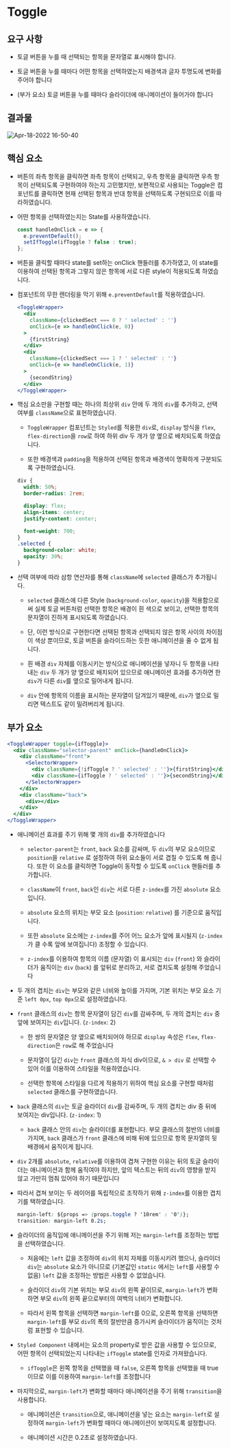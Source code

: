 # Toggle

## 요구 사항

- 토글 버튼을 누를 때 선택되는 항목을 문자열로 표시해야 합니다.

- 토글 버튼을 누를 때마다 어떤 항목을 선택하였는지 배경색과 글자 투명도에 변화를 주어야 합니다

- (부가 요소) 토글 버튼을 누를 때마다 슬라이더에 애니메이션이 들어가야 합니다


## 결과물

![Apr-18-2022 16-50-40](https://user-images.githubusercontent.com/37893979/163775653-86180f9d-d6fa-4818-90ab-12a2090d915f.gif)

## 핵심 요소

- 버튼의 좌측 항목을 클릭하면 좌측 항목이 선택되고, 우측 항목을 클릭하면 우측 항목이 선택되도록 구현하여야 하는지 고민했지만, 보편적으로 사용되는 Toggle은 컴포넌트를 클릭하면 현재 선택된 항목과 반대 항목을 선택하도록 구현되므로 이를 따라하였습니다.

- 어떤 항목을 선택하였는지는 State를 사용하였습니다.

  ```jsx
  const handleOnClick = e => {
    e.preventDefault();
    setIfToggle(ifToggle ? false : true);
  };
  ```

- 버튼을 클릭할 때마다 state를 set하는 onClick 핸들러를 추가하였고, 이 state를 이용하여 선택된 항목과 그렇지 않은 항목에 서로 다른 style이 적용되도록 하였습니다.

- 컴포넌트의 무한 렌더링을 막기 위해 `e.preventDefault`를 적용하였습니다.

  ```jsx
  <ToggleWrapper>
    <div
      className={clickedSect === 0 ? ' selected' : ''}
      onClick={e => handleOnClick(e, 0)}
    >
      {firstString}
    </div>
    <div
      className={clickedSect === 1 ? ' selected' : ''}
      onClick={e => handleOnClick(e, 1)}
    >
      {secondString}
    </div>
  </ToggleWrapper>
  ```

- 핵심 요소만을 구현할 때는 하나의 최상위 `div` 안에 두 개의 `div`를 추가하고, 선택 여부를 `className`으로 표현하였습니다.

  - `ToggleWrapper` 컴포넌트는 `Styled`를 적용한 `div`로, `display` 방식을 `flex`, `flex-direction`을 `row`로 하여 하위 div 두 개가 양 옆으로 배치되도록 하였습니다.

  - 또한 배경색과 `padding`을 적용하여 선택된 항목과 배경색이 명확하게 구분되도록 구현하였습니다.

  ```css
  div {
    width: 50%;
    border-radius: 2rem;

    display: flex;
    align-items: center;
    justify-content: center;

    font-weight: 700;
  }
  .selected {
    background-color: white;
    opacity: 30%;
  }
  ```

- 선택 여부에 따라 삼항 연산자를 통해 `className`에 `selected` 클래스가 추가됩니다.

  - `selected` 클래스에 다른 Style (`background-color`, `opacity`)을 적용함으로써 실제 토글 버튼처럼 선택한 항목은 배경이 흰 색으로 보이고, 선택한 항목의 문자열이 진하게 표시되도록 하였습니다.

  - 단, 이런 방식으로 구현한다면 선택된 항목과 선택되지 않은 항목 사이의 차이점이 색상 뿐이므로, 토글 버튼을 슬라이드하는 듯한 애니메이션을 줄 수 없게 됩니다.

  - 흰 배경 `div` 자체를 이동시키는 방식으로 애니메이션을 넣자니 두 항목을 나타내는 `div` 두 개가 양 옆으로 배치되어 있으므로 애니메이션 효과를 추가하면 한 `div`가 다른 `div`를 옆으로 밀어내게 됩니다.

  - `div` 안에 항목의 이름을 표시하는 문자열이 담겨있기 때문에, `div`가 옆으로 밀리면 텍스트도 같이 밀려버리게 됩니다.

## 부가 요소

```jsx
<ToggleWrapper toggle={ifToggle}>
  <div className="selector-parent" onClick={handleOnClick}>
    <div className="front">
      <SelectorWrapper>
        <div className={!ifToggle ? ' selected' : ''}>{firstString}</div>
        <div className={ifToggle ? ' selected' : ''}>{secondString}</div>
      </SelectorWrapper>
    </div>
    <div className="back">
      <div></div>
    </div>
  </div>
</ToggleWrapper>
```

- 애니메이션 효과를 주기 위해 몇 개의 `div`를 추가하였습니다

  - `selector-parent`는 `front`, `back` 요소를 감싸며, 두 `div`의 부모 요소이므로 `position`을 `relative` 로 설정하여 하위 요소들이 서로 겹칠 수 있도록 해 줍니다. 또한 이 요소를 클릭하면 Toggle이 동작할 수 있도록 `onClick` 핸들러를 추가합니다.

  - `className`이 `front`, `back`인 `div`는 서로 다른 `z-index`를 가진 `absolute` 요소입니다.

  - `absolute` 요소의 위치는 부모 요소 (`position`: `relative`) 를 기준으로 움직입니다.

  - 또한 `absolute` 요소에는 `z-index`를 주어 어느 요소가 앞에 표시될지 (`z-index`가 클 수록 앞에 보여집니다) 조정할 수 있습니다.

  - `z-index`를 이용하여 항목의 이름 (문자열) 이 표시되는 `div` (`front`) 와 슬라이더가 움직이는 `div` (`back`) 를 앞뒤로 분리하고, 서로 겹치도록 설정해 주었습니다

- 두 개의 겹치는 `div`는 부모와 같은 너비와 높이를 가지며, 기본 위치는 부모 요소 기준 `left 0px`, `top 0px`으로 설정하였습니다.

- `front` 클래스의 `div`는 항목 문자열이 담긴 `div`를 감싸주며, 두 개의 겹치는 `div` 중 앞에 보여지는 `div`입니다. (`z-index`: 2)

  - 한 쌍의 문자열은 양 옆으로 배치되어야 하므로 `display` 속성은 `flex`, `flex-direction`은 `row`로 해 주었습니다

  - 문자열이 담긴 `div`는 `front` 클래스의 자식 div이므로, `& > div` 로 선택할 수 있어 이를 이용하여 스타일을 적용하였습니다.

  - 선택한 항목에 스타일을 다르게 적용하기 위하여 핵심 요소를 구현할 때처럼 `selected` 클래스를 구현하였습니다.

- `back` 클래스의 `div`는 토글 슬라이더 `div`를 감싸주며, 두 개의 겹치는 div 중 뒤에 보여지는 div입니다. (`z-index`: 1)

  - `back` 클래스 안의 `div`는 슬라이더를 표현합니다. 부모 클래스의 절반의 너비를 가지며, `back` 클래스가 `front` 클래스에 비해 뒤에 있으므로 항목 문자열의 뒷 배경에서 움직이게 됩니다.

- `div` 2개를 `absolute`, `relative`를 이용하여 겹쳐 구현한 이유는 뒤의 토글 슬라이더는 애니메이션과 함께 움직여야 하지만, 앞의 텍스트는 뒤의 `div`의 영향을 받지 않고 가만히 멈춰 있어야 하기 때문입니다

- 따라서 겹쳐 보이는 두 레이어를 독립적으로 조작하기 위해 `z-index`를 이용한 겹치기를 택하였습니다.

  ```css
  margin-left: ${props => (props.toggle ? '10rem' : '0')};
  transition: margin-left 0.2s;
  ```

- 슬라이더의 움직임에 애니메이션을 주기 위해 저는 `margin-left`를 조정하는 방법을 선택하였습니다.

  - 처음에는 `left` 값을 조정하여 `div`의 위치 자체를 이동시키려 했으나, 슬라이더 `div`는 `absolute` 요소가 아니므로 (기본값인 `static` 에서는 `left`를 사용할 수 없음) `left` 값을 조정하는 방법은 사용할 수 없었습니다.

  - 슬라이더 `div`의 기본 위치는 부모 `div`의 왼쪽 끝이므로, `margin-left`가 변화하면 부모 `div`의 왼쪽 끝으로부터의 여백의 너비가 변화합니다.

  - 따라서 왼쪽 항목을 선택하면 `margin-left`를 0으로, 오른쪽 항목을 선택하면 `margin-left`를 부모 `div`의 폭의 절반만큼 증가시켜 슬라이더가 움직이는 것처럼 표현할 수 있습니다.

- `Styled Component` 내에서는 요소의 property로 받은 값을 사용할 수 있으므로, 어떤 항목이 선택되었는지 나타내는 `ifToggle` state를 인자로 가져왔습니다.

  - `ifToggle`은 왼쪽 항목을 선택했을 때 `false`, 오른쪽 항목을 선택했을 때 true이므로 이를 이용하여 `margin-left`를 조정합니다

- 마지막으로, `margin-left`가 변화할 때마다 애니메이션을 주기 위해 `transition`을 사용합니다.

  - 애니메이션은 `transition`으로, 애니메이션을 넣는 요소는 `margin-left`로 설정하여 `margin-left`가 변화할 때마다 애니메이션이 보여지도록 설정합니다.

  - 애니메이션 시간은 0.2초로 설정하였습니다.

